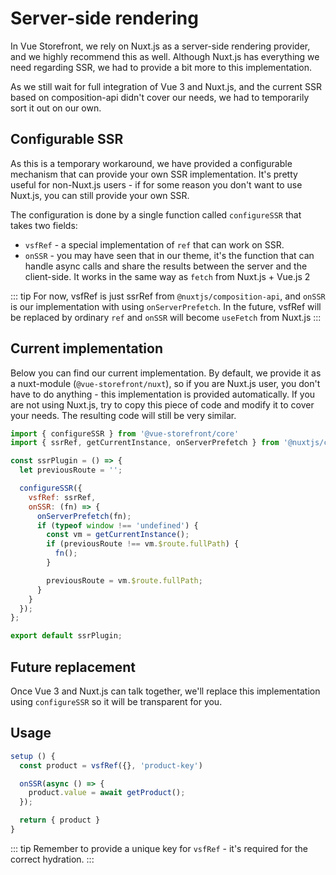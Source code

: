 # Server-side rendering

In Vue Storefront, we rely on Nuxt.js as a server-side rendering provider, and we highly recommend this as well.
Although Nuxt.js has everything we need regarding SSR, we had to provide a bit more to this implementation.

As we still wait for full integration of Vue 3 and Nuxt.js, and the current SSR based on
composition-api didn't cover our needs, we had to temporarily sort it out on our own.

## Configurable SSR

As this is a temporary workaround, we have provided a configurable mechanism that can provide your own SSR implementation.
It's pretty useful for non-Nuxt.js users - if for some reason you don't want to use Nuxt.js, you can still provide your own SSR.

The configuration is done by a single function called `configureSSR` that takes two fields:

- `vsfRef` - a special implementation of `ref` that can work on SSR.
- `onSSR` - you may have seen that in our theme, it's the function that can handle async calls and share the results between the server and the client-side. It works in the same way as `fetch` from Nuxt.js + Vue.js 2

::: tip
  For now, vsfRef is just ssrRef from `@nuxtjs/composition-api`, and `onSSR` is our implementation with using `onServerPrefetch`.
  In the future, vsfRef will be replaced by ordinary `ref` and `onSSR` will become `useFetch` from Nuxt.js
:::


## Current implementation

Below you can find our current implementation. By default, we provide it as a nuxt-module (`@vue-storefront/nuxt`), so if you are Nuxt.js user, you don't have to do anything - this implementation is provided automatically. If you are not using Nuxt.js, try to copy this piece of code and modify it to cover your needs. The resulting code will still be very similar.

```js
import { configureSSR } from '@vue-storefront/core'
import { ssrRef, getCurrentInstance, onServerPrefetch } from '@nuxtjs/composition-api';

const ssrPlugin = () => {
  let previousRoute = '';

  configureSSR({
    vsfRef: ssrRef,
    onSSR: (fn) => {
      onServerPrefetch(fn);
      if (typeof window !== 'undefined') {
        const vm = getCurrentInstance();
        if (previousRoute !== vm.$route.fullPath) {
          fn();
        }

        previousRoute = vm.$route.fullPath;
      }
    }
  });
};

export default ssrPlugin;
```

## Future replacement

Once Vue 3 and Nuxt.js can talk together, we'll replace this implementation using `configureSSR` so it will be transparent for you.

## Usage 


```js
setup () {
  const product = vsfRef({}, 'product-key')

  onSSR(async () => {
    product.value = await getProduct();
  });

  return { product }
}
```

::: tip
  Remember to provide a unique key for `vsfRef` - it's required for the correct hydration.
:::
